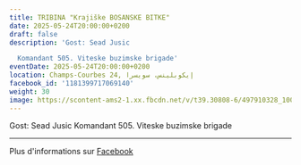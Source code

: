 ```yaml
---
title: TRIBINA "Krajiške BOSANSKE BITKE"
date: 2025-05-24T20:00:00+0200
draft: false
description: 'Gost: Sead Jusic

  Komandant 505. Viteske buzimske brigade'
eventDate: 2025-05-24T20:00:00+0200
location: Champs-Courbes 24, ‏إيكوبلينس‏، ‏سويسرا‏
facebook_id: '1181399717069140'
weight: 30
image: https://scontent-ams2-1.xx.fbcdn.net/v/t39.30808-6/497910328_1007825038144762_7375653666811415510_n.jpg?_nc_cat=110&ccb=1-7&_nc_sid=9e60e4&_nc_ohc=I1MU1oOi1fcQ7kNvwEjNNbe&_nc_oc=AdmednRtK_mfn9NOOR33aYrBlrIMwFrivFjmyomkATvmetcAyu952B8SLzAJjK7ZDgg&_nc_zt=23&_nc_ht=scontent-ams2-1.xx&edm=ABTKTjYEAAAA&_nc_gid=ZLYCwaAzsmQ2R8KTDnJS7g&oh=00_AfQ_OByeWNp_7Euj_aOUGirxOH04APObxWTBM6kFnfRrkA&oe=688A04AF
---
```


Gost: Sead Jusic
Komandant 505. Viteske buzimske brigade

---

Plus d'informations sur [Facebook](https://facebook.com/events/1181399717069140)